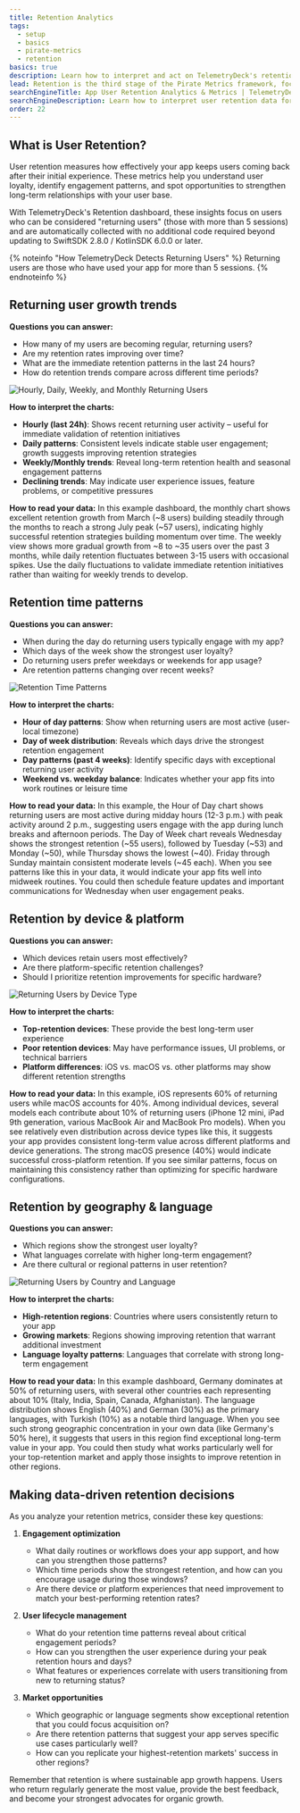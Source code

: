 ```yaml
---
title: Retention Analytics
tags:
  - setup
  - basics
  - pirate-metrics
  - retention
basics: true
description: Learn how to interpret and act on TelemetryDeck's retention metrics to keep users engaged long-term.
lead: Retention is the third stage of the Pirate Metrics framework, focusing on how effectively your app keeps users coming back over time. TelemetryDeck automatically tracks these patterns to help you optimize long-term user engagement and identify your most valuable users.
searchEngineTitle: App User Retention Analytics & Metrics | TelemetryDeck
searchEngineDescription: Learn how to interpret user retention data for your mobile app with TelemetryDeck's automatic retention analytics.
order: 22
---
```


## What is User Retention?

User retention measures how effectively your app keeps users coming back after their initial experience. These metrics help you understand user loyalty, identify engagement patterns, and spot opportunities to strengthen long-term relationships with your user base.

With TelemetryDeck's Retention dashboard, these insights focus on users who can be considered "returning users" (those with more than 5 sessions) and are automatically collected with no additional code required beyond updating to SwiftSDK 2.8.0 / KotlinSDK 6.0.0 or later.

{% noteinfo "How TelemetryDeck Detects Returning Users" %}
Returning users are those who have used your app for more than 5 sessions.
{% endnoteinfo %}

## Returning user growth trends

**Questions you can answer:**
- How many of my users are becoming regular, returning users?
- Are my retention rates improving over time?
- What are the immediate retention patterns in the last 24 hours?
- How do retention trends compare across different time periods?

![Hourly, Daily, Weekly, and Monthly Returning Users](/docs/images/retention-returning-users.png)

**How to interpret the charts:**
- **Hourly (last 24h)**: Shows recent returning user activity – useful for immediate validation of retention initiatives
- **Daily patterns**: Consistent levels indicate stable user engagement; growth suggests improving retention strategies
- **Weekly/Monthly trends**: Reveal long-term retention health and seasonal engagement patterns
- **Declining trends**: May indicate user experience issues, feature problems, or competitive pressures

**How to read your data:** In this example dashboard, the monthly chart shows excellent retention growth from March (~8 users) building steadily through the months to reach a strong July peak (~57 users), indicating highly successful retention strategies building momentum over time. The weekly view shows more gradual growth from ~8 to ~35 users over the past 3 months, while daily retention fluctuates between 3-15 users with occasional spikes. Use the daily fluctuations to validate immediate retention initiatives rather than waiting for weekly trends to develop.

## Retention time patterns

**Questions you can answer:**
- When during the day do returning users typically engage with my app?
- Which days of the week show the strongest user loyalty?
- Do returning users prefer weekdays or weekends for app usage?
- Are retention patterns changing over recent weeks?

![Retention Time Patterns](/docs/images/retention-by-time.png)

**How to interpret the charts:**
- **Hour of day patterns**: Show when returning users are most active (user-local timezone)
- **Day of week distribution**: Reveals which days drive the strongest retention engagement
- **Day patterns (past 4 weeks)**: Identify specific days with exceptional returning user activity
- **Weekend vs. weekday balance**: Indicates whether your app fits into work routines or leisure time

**How to read your data:** In this example, the Hour of Day chart shows returning users are most active during midday hours (12-3 p.m.) with peak activity around 2 p.m., suggesting users engage with the app during lunch breaks and afternoon periods. The Day of Week chart reveals Wednesday shows the strongest retention (~55 users), followed by Tuesday (~53) and Monday (~50), while Thursday shows the lowest (~40). Friday through Sunday maintain consistent moderate levels (~45 each). When you see patterns like this in your data, it would indicate your app fits well into midweek routines. You could then schedule feature updates and important communications for Wednesday when user engagement peaks.

## Retention by device & platform

**Questions you can answer:**
- Which devices retain users most effectively?
- Are there platform-specific retention challenges?
- Should I prioritize retention improvements for specific hardware?

![Returning Users by Device Type](/docs/images/retention-device-distribution.png)

**How to interpret the charts:**
- **Top-retention devices**: These provide the best long-term user experience
- **Poor retention devices**: May have performance issues, UI problems, or technical barriers
- **Platform differences**: iOS vs. macOS vs. other platforms may show different retention strengths

**How to read your data:** In this example, iOS represents 60% of returning users while macOS accounts for 40%. Among individual devices, several models each contribute about 10% of returning users (iPhone 12 mini, iPad 9th generation, various MacBook Air and MacBook Pro models). When you see relatively even distribution across device types like this, it suggests your app provides consistent long-term value across different platforms and device generations. The strong macOS presence (40%) would indicate successful cross-platform retention. If you see similar patterns, focus on maintaining this consistency rather than optimizing for specific hardware configurations.

## Retention by geography & language

**Questions you can answer:**
- Which regions show the strongest user loyalty?
- What languages correlate with higher long-term engagement?
- Are there cultural or regional patterns in user retention?

![Returning Users by Country and Language](/docs/images/retention-geographic-distribution.png)

**How to interpret the charts:**
- **High-retention regions**: Countries where users consistently return to your app
- **Growing markets**: Regions showing improving retention that warrant additional investment
- **Language loyalty patterns**: Languages that correlate with strong long-term engagement

**How to read your data:** In this example dashboard, Germany dominates at 50% of returning users, with several other countries each representing about 10% (Italy, India, Spain, Canada, Afghanistan). The language distribution shows English (40%) and German (30%) as the primary languages, with Turkish (10%) as a notable third language. When you see such strong geographic concentration in your own data (like Germany's 50% here), it suggests that users in this region find exceptional long-term value in your app. You could then study what works particularly well for your top-retention market and apply those insights to improve retention in other regions.


## Making data-driven retention decisions

As you analyze your retention metrics, consider these key questions:

1. **Engagement optimization**
   - What daily routines or workflows does your app support, and how can you strengthen those patterns?
   - Which time periods show the strongest retention, and how can you encourage usage during those windows?
   - Are there device or platform experiences that need improvement to match your best-performing retention rates?

2. **User lifecycle management**
   - What do your retention time patterns reveal about critical engagement periods?
   - How can you strengthen the user experience during your peak retention hours and days?
   - What features or experiences correlate with users transitioning from new to returning status?

3. **Market opportunities**
   - Which geographic or language segments show exceptional retention that you could focus acquisition on?
   - Are there retention patterns that suggest your app serves specific use cases particularly well?
   - How can you replicate your highest-retention markets' success in other regions?

Remember that retention is where sustainable app growth happens. Users who return regularly generate the most value, provide the best feedback, and become your strongest advocates for organic growth.
